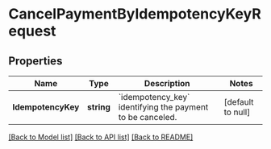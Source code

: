 # CancelPaymentByIdempotencyKeyRequest

## Properties
Name | Type | Description | Notes
------------ | ------------- | ------------- | -------------
**IdempotencyKey** | **string** | &#x60;idempotency_key&#x60; identifying the payment to be canceled. | [default to null]

[[Back to Model list]](../README.md#documentation-for-models) [[Back to API list]](../README.md#documentation-for-api-endpoints) [[Back to README]](../README.md)

